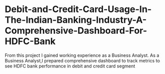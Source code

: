 # Debit-and-Credit-Card-Usage-In-The-Indian-Banking-Industry-A-Comprehensive-Dashboard-For-HDFC-Bank
From this project I gained working experience as a Business Analyst. As a Business Analyst,I prepared comprehensive dashboard to track metrics to see HDFC bank performance in debit and credit card segment

